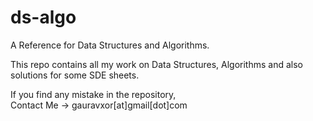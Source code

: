# ds-algo

A Reference for Data Structures and Algorithms.

This repo contains all my work on Data Structures, Algorithms and also solutions for some SDE sheets.

If you find any mistake in the repository, <br>
Contact Me -> gauravxor[at]gmail[dot]com
